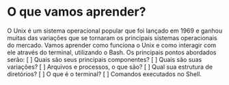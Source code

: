 ﻿# O que vamos aprender?
O Unix é um sistema operacional popular que foi lançado em 1969 e ganhou muitas das variações que se tornaram os principais sistemas operacionais do mercado. Vamos aprender como funciona o Unix e como interagir com ele através do terminal, utilizando o Bash.
Os principais pontos abordados serão:
      [ ] Quais são seus principais componentes?
      [ ] Quais são suas variações?
      [ ] Arquivos e processos, o que são?
      [ ] Qual sua estrutura de diretórios?
      [ ] O que é o terminal?
      [ ] Comandos executados no Shell.




